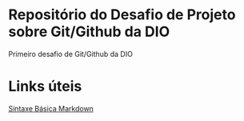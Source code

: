 # Repositório do Desafio de Projeto sobre Git/Github da DIO
Primeiro desafio de Git/Github da DIO




# Links úteis
[Sintaxe Básica Markdown](https://www.markdownguide.org/basic-syntax/)
